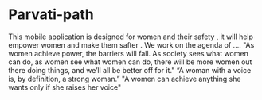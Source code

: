 # Parvati-path
This mobile application is designed for women and their safety , it will help empower women and make them safter .
We work on the agenda of ....
"As women achieve power, the barriers will fall. As society sees what women can do, as women see what women can do, there will be more women out there doing things, and we’ll all be better off for it."
“A woman with a voice is, by definition, a strong woman.”
"A women can achieve anything she wants only if she raises her voice"